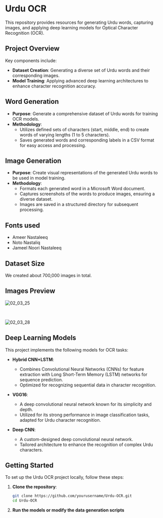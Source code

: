 # Urdu OCR

This repository provides resources for generating Urdu words, capturing images, and applying deep learning models for Optical Character Recognition (OCR).

## Project Overview

Key components include:

- **Dataset Creation**: Generating a diverse set of Urdu words and their corresponding images.
- **Model Training**: Applying advanced deep learning architectures to enhance character recognition accuracy.

## Word Generation

- **Purpose**: Generate a comprehensive dataset of Urdu words for training OCR models.
- **Methodology**:
  - Utilizes defined sets of characters (start, middle, end) to create words of varying lengths (1 to 5 characters).
  - Saves generated words and corresponding labels in a CSV format for easy access and processing.

## Image Generation

- **Purpose**: Create visual representations of the generated Urdu words to be used in model training.
- **Methodology**:
  - Formats each generated word in a Microsoft Word document.
  - Captures screenshots of the words to produce images, ensuring a diverse dataset.
  - Images are saved in a structured directory for subsequent processing.


## Fonts used
- Ameer Nastaleeq
- Noto Nastaliq
- Jameel Noori Nastaleeq

## Dataset Size
We created about 700,000 images in total.

## Images Preview

![02_03_25](https://github.com/user-attachments/assets/08661684-7846-4e68-a3eb-a4497cb251e8)

<br>

![02_03_28](https://github.com/user-attachments/assets/f160bf03-020e-4b1c-a98e-bced75b9ab23)


## Deep Learning Models

This project implements the following models for OCR tasks:

- **Hybrid CNN+LSTM**:
  - Combines Convolutional Neural Networks (CNNs) for feature extraction with Long Short-Term Memory (LSTM) networks for sequence prediction.
  - Optimized for recognizing sequential data in character recognition.

- **VGG16**:
  - A deep convolutional neural network known for its simplicity and depth.
  - Utilized for its strong performance in image classification tasks, adapted for Urdu character recognition.

- **Deep CNN**:
  - A custom-designed deep convolutional neural network.
  - Tailored architecture to enhance the recognition of complex Urdu characters.

## Getting Started

To set up the Urdu OCR project locally, follow these steps:

1. **Clone the repository**:
   ```bash
   git clone https://github.com/yourusername/Urdu-OCR.git
   cd Urdu-OCR

2. **Run the models or modify the data generation scripts**